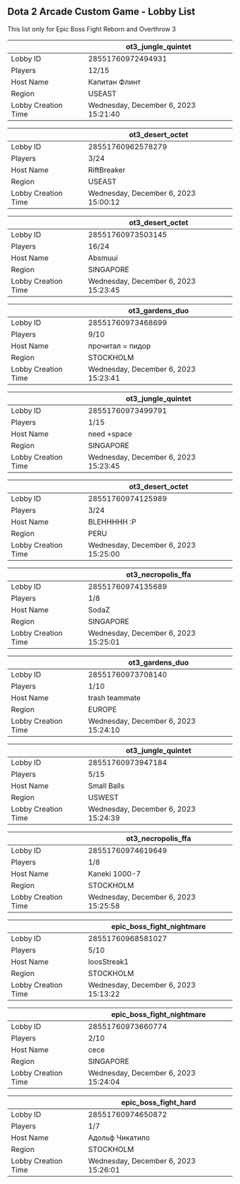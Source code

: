 ## Dota 2 Arcade Custom Game - Lobby List

This list only for Epic Boss Fight Reborn and Overthrow 3

|  | ot3_jungle_quintet |
| ------ | ------ |
| Lobby ID | 28551760972494931 |
| Players | 12/15 |
| Host Name | Капитан Флинт |
| Region | USEAST |
| Lobby Creation Time | Wednesday, December 6, 2023 15:21:40 |


|  | ot3_desert_octet |
| ------ | ------ |
| Lobby ID | 28551760962578279 |
| Players | 3/24 |
| Host Name | RiftBreaker |
| Region | USEAST |
| Lobby Creation Time | Wednesday, December 6, 2023 15:00:12 |


|  | ot3_desert_octet |
| ------ | ------ |
| Lobby ID | 28551760973503145 |
| Players | 16/24 |
| Host Name | Absmuui |
| Region | SINGAPORE |
| Lobby Creation Time | Wednesday, December 6, 2023 15:23:45 |


|  | ot3_gardens_duo |
| ------ | ------ |
| Lobby ID | 28551760973468699 |
| Players | 9/10 |
| Host Name | прочитал = пидop |
| Region | STOCKHOLM |
| Lobby Creation Time | Wednesday, December 6, 2023 15:23:41 |


|  | ot3_jungle_quintet |
| ------ | ------ |
| Lobby ID | 28551760973499791 |
| Players | 1/15 |
| Host Name | need +space |
| Region | SINGAPORE |
| Lobby Creation Time | Wednesday, December 6, 2023 15:23:45 |


|  | ot3_desert_octet |
| ------ | ------ |
| Lobby ID | 28551760974125989 |
| Players | 3/24 |
| Host Name | BLEHHHHH :P |
| Region | PERU |
| Lobby Creation Time | Wednesday, December 6, 2023 15:25:00 |


|  | ot3_necropolis_ffa |
| ------ | ------ |
| Lobby ID | 28551760974135689 |
| Players | 1/8 |
| Host Name | SodaZ |
| Region | SINGAPORE |
| Lobby Creation Time | Wednesday, December 6, 2023 15:25:01 |


|  | ot3_gardens_duo |
| ------ | ------ |
| Lobby ID | 28551760973708140 |
| Players | 1/10 |
| Host Name | trash teammate |
| Region | EUROPE |
| Lobby Creation Time | Wednesday, December 6, 2023 15:24:10 |


|  | ot3_jungle_quintet |
| ------ | ------ |
| Lobby ID | 28551760973947184 |
| Players | 5/15 |
| Host Name | Small Balls |
| Region | USWEST |
| Lobby Creation Time | Wednesday, December 6, 2023 15:24:39 |


|  | ot3_necropolis_ffa |
| ------ | ------ |
| Lobby ID | 28551760974619649 |
| Players | 1/8 |
| Host Name | Kaneki 1000-7 |
| Region | STOCKHOLM |
| Lobby Creation Time | Wednesday, December 6, 2023 15:25:58 |


|  | epic_boss_fight_nightmare |
| ------ | ------ |
| Lobby ID | 28551760968581027 |
| Players | 5/10 |
| Host Name | loosStreak1 |
| Region | STOCKHOLM |
| Lobby Creation Time | Wednesday, December 6, 2023 15:13:22 |


|  | epic_boss_fight_nightmare |
| ------ | ------ |
| Lobby ID | 28551760973660774 |
| Players | 2/10 |
| Host Name | cece |
| Region | SINGAPORE |
| Lobby Creation Time | Wednesday, December 6, 2023 15:24:04 |


|  | epic_boss_fight_hard |
| ------ | ------ |
| Lobby ID | 28551760974650872 |
| Players | 1/7 |
| Host Name | Адольф Чикатило |
| Region | STOCKHOLM |
| Lobby Creation Time | Wednesday, December 6, 2023 15:26:01 |


